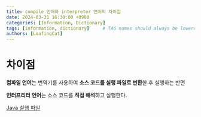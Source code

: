 ```yaml
---
title: compile 언어와 interpreter 언어의 차이점
date: 2024-03-31 16:30:00 +0900
categories: [Information, Dictionary]
tags: [information, dictionary]     # TAG names should always be lowercase
authors: [LoafingCat]
---
```


# 차이점

**컴파일 언어**는 번역기를 사용하여 **소스 코드를 실행 파일로 변환**한 후 실행하는 반면 

**인터프리터 언어**는 소스 코드를 **직접 해석**하고 실행한다.

[Java 실행 파일](https://loafingcat.github.io/posts/Java-%EC%8B%A4%ED%96%89-%ED%8C%8C%EC%9D%BC/)